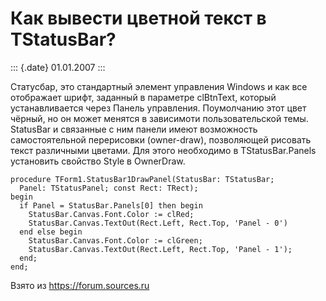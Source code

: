 Как вывести цветной текст в TStatusBar?
=======================================

::: {.date}
01.01.2007
:::

Статусбар, это стандартный элемент управления Windows и как все
отображает шрифт, заданный в параметре clBtnText, который
устанавливается через Панель управления. Поумолчанию этот цвет чёрный,
но он может менятся в зависимоти пользовательской темы. StatusBar и
связанные с ним панели имеют возможность самостоятельной перерисовки
(owner-draw), позволяющей рисовать текст различными цветами. Для этого
необходимо в TStatusBar.Panels установить свойство Style в OwnerDraw.

    procedure TForm1.StatusBar1DrawPanel(StatusBar: TStatusBar; 
      Panel: TStatusPanel; const Rect: TRect); 
    begin 
      if Panel = StatusBar.Panels[0] then begin 
        StatusBar.Canvas.Font.Color := clRed; 
        StatusBar.Canvas.TextOut(Rect.Left, Rect.Top, 'Panel - 0') 
      end else begin 
        StatusBar.Canvas.Font.Color := clGreen; 
        StatusBar.Canvas.TextOut(Rect.Left, Rect.Top, 'Panel - 1'); 
      end; 
    end;

Взято из <https://forum.sources.ru>

